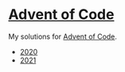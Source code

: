 # [Advent of Code](https://adventofcode.com/)

My solutions for [Advent of Code](https://adventofcode.com).

* [2020](AoC2020/)
* [2021](AoC2021/)
